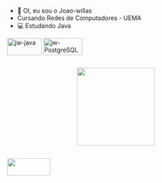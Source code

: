- 👋 OI, eu sou o Joao-willas
- Cursando Redes de Computadores - UEMA
- 💻 Estudando Java

<div>
<a>
<img align="center" alt="jw-java" height="40" width="80" src="https://img.shields.io/badge/Java-ED8B00?style=for-the-badge&logo=java&logoColor=white">
</a>
 <a>
<img align="center" alt="jw-PostgreSQL" height="40" width="90" src="https://img.shields.io/badge/PostgreSQL-316192?style=for-the-badge&logo=postgresql&logoColor=white">
</a>
</div>

##

<div align="center">  
  <a href="https://github.com/joaowillas">
  <img height="180em" src="https://github-readme-stats.vercel.app/api?username=Joao-willas&show_icons=true&hide=contribs,prs&cache_seconds=86400&theme=merko"/>
</div>
  
  ##
  
 <div>  
  <a href="http://www.linkedin.com/in/joaowillas">
  <img height="40" width="100" src="https://img.shields.io/badge/LinkedIn-0077B5?style=for-the-badge&logo=linkedin&logoColor=white"/>
  </a>
</div>
   

